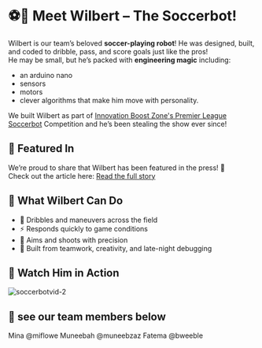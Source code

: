 # ⚽🤖 Meet Wilbert – The Soccerbot!

Wilbert is our team’s beloved **soccer-playing robot**! 
He was designed, built, and coded to dribble, pass, and score goals just like the pros!  
He may be small, but he’s packed with **engineering magic** including: 
- an arduino nano
- sensors
- motors
- clever algorithms that make him move with personality.

We built Wilbert as part of [Innovation Boost Zone's Premier League Soccerbot](https://www.innovationboostzone.com/ibz-premier-league) Competition and he’s been stealing the show ever since!

## 🌟 Featured In
We’re proud to share that Wilbert has been featured in the press! 🎉  
Check out the article here: [Read the full story](https://www.torontomu.ca/news-events/news/2025/09/soccer-bots-take-the-field/)

## 🚀 What Wilbert Can Do
- 🏃 Dribbles and maneuvers across the field
- ⚡ Responds quickly to game conditions
- 🎯 Aims and shoots with precision
- 🤝 Built from teamwork, creativity, and late-night debugging

## 🎥 Watch Him in Action
![soccerbotvid-2](https://github.com/user-attachments/assets/2f039826-3682-4ab8-883f-40af63fe41d2)

## 💞 see our team members below 
Mina @miflowe
Muneebah @muneebzaz
Fatema  @bweeble
